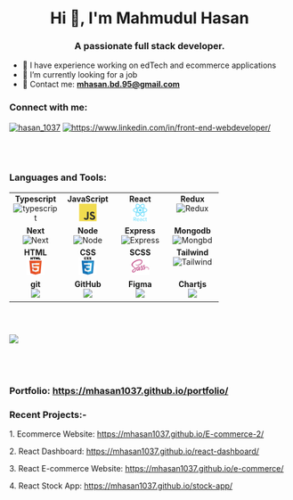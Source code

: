 <h1 align="center">Hi 👋, I'm Mahmudul Hasan</h1>
<h3 align="center">A passionate full stack developer.</h3>

- 🌱 I have experience working on edTech and ecommerce applications
- 🌱 I’m currently looking for a job
- 🌱 Contact me: **mhasan.bd.95@gmail.com**

<h3 align="left">Connect with me:</h3>
<p align="left">
<a href="https://twitter.com/hasan_1037" target="blank"><img align="center" src="https://raw.githubusercontent.com/rahuldkjain/github-profile-readme-generator/master/src/images/icons/Social/twitter.svg" alt="hasan_1037" height="30" width="40" /></a>
<a href="https://www.linkedin.com/in/front-end-webdeveloper/" target="blank"><img align="center" src="https://raw.githubusercontent.com/rahuldkjain/github-profile-readme-generator/master/src/images/icons/Social/linked-in-alt.svg" alt="https://www.linkedin.com/in/front-end-webdeveloper/" height="30" width="40" /></a>
</p>
<br></br>
<h3 align="left">Languages and Tools:</h3>
<table width="320px">
    <tbody>
           <tr valign="top">
                <td width="80px" align="center">
                <span><strong>Typescript</strong></span><br>
                <img height="32px" src="https://upload.wikimedia.org/wikipedia/commons/thumb/4/4c/Typescript_logo_2020.svg/1200px-Typescript_logo_2020.svg.png" alt="typescript">
                </td>
                <td width="80px" align="center">
                <span><strong>JavaScript</strong></span><br>
                <img height="32" src="https://raw.githubusercontent.com/devicons/devicon/master/icons/javascript/javascript-original.svg" alt="JavaScript">
                </td>
                <td width="80px" align="center">
                <span><strong>React</strong></span><br>
                <img height="32" src="https://raw.githubusercontent.com/devicons/devicon/master/icons/react/react-original-wordmark.svg" alt="React">
                </td>
                <td width="80px" align="center">
                <span><strong>Redux</strong></span><br>
                <img height="32px" src="https://raw.githubusercontent.com/reduxjs/redux/master/logo/logo.png" alt="Redux">
                </td>
            </tr>
           <tr valign="top">
                <td width="80px" align="center">
                <span><strong>Next</strong></span><br>
                <img height="32px" src="https://13m4fjyuavya.b-cdn.net/w_1950/5sgp74utg9y6-next-blue-main.png" alt="Next">
                </td>
                <td width="80px" align="center">
                <span><strong>Node</strong></span><br>
                <img height="32px" src="https://upload.wikimedia.org/wikipedia/commons/thumb/d/d9/Node.js_logo.svg/2560px-Node.js_logo.svg.png" alt="Node">
                </td>
                <td width="80px" align="center">
                <span><strong>Express</strong></span><br>
                <img height="32" src="https://images.codingblocks.com/web/express.png" alt="Express">
                </td>
                <td width="80px" align="center">
                <span><strong>Mongodb</strong></span><br>
                <img height="32" src="https://1000logos.net/wp-content/uploads/2020/08/MongoDB-Logo.png" alt="Mongbd">
                </td>
            </tr>
            <tr valign="top">
                <td width="80px" align="center">
                <span><strong>HTML</strong></span><br>
                <img height="32px" src="https://raw.githubusercontent.com/devicons/devicon/master/icons/html5/html5-original-wordmark.svg" alt="HTML">
                </td>
                <td width="80px" align="center">
                  <span><strong>CSS</strong></span><br>
                  <img height="32px" src="https://raw.githubusercontent.com/devicons/devicon/master/icons/css3/css3-original-wordmark.svg" alt="CSS">
                </td>
                <td width="80px" align="center">
                  <span><strong>SCSS</strong></span><br>
                  <img height="32px" src="https://raw.githubusercontent.com/devicons/devicon/master/icons/sass/sass-original.svg" alt="SCSS">
                </td>
                <td width="80px" align="center">
                  <span><strong>Tailwind</strong></span><br>
                  <img height="32px" src="https://www.cdnlogo.com/logos/t/34/tailwind-css.svg" alt="Tailwind">
                </td>
            </tr>
           <tr valign="top"> 
                <td width="80px" align="center">
                <span><strong>git</strong></span><br>
                <img height="32px" src="https://cdn.jsdelivr.net/gh/devicons/devicon/icons/git/git-plain.svg">
                </td>
                <td width="80px" align="center">
                <span><strong>GitHub</strong></span><br>
                <img height="32px" src="https://cdn.jsdelivr.net/gh/devicons/devicon/icons/github/github-original.svg">
                <td width="80px" align="center">
                <span><strong>Figma</strong></span><br>
                <img height="32px" src="https://www.vectorlogo.zone/logos/figma/figma-icon.svg">
                </td>
                <td width="80px" align="center">
                <span><strong>Chartjs</strong></span><br>
                <img height="32px" src="https://www.chartjs.org/media/logo-title.svg">
                </td>
            </tr>
    </tbody>
</table>
<br></br>
<img style="margin: 10px 0" src="https://github-readme-stats-sigma-five.vercel.app/api/top-langs?username=mHasan1037&layout=compact"/>

<br></br>
<h3 style="margin: 10px 0">Portfolio: <a href="https://mhasan1037.github.io/portfolio/">https://mhasan1037.github.io/portfolio/</a></h3>
<h3>Recent Projects:-</h3>
<p>1. Ecommerce Website: <a href="https://mhasan1037.github.io/E-commerce-2/">https://mhasan1037.github.io/E-commerce-2/</a></p>
<p>2. React Dashboard: <a href="https://mhasan1037.github.io/react-dashboard/">https://mhasan1037.github.io/react-dashboard/</a></p>
<p>3. React E-commerce Website: <a href="https://mhasan1037.github.io/e-commerce/">https://mhasan1037.github.io/e-commerce/</a></p>
<p>4. React Stock App: <a href="https://mhasan1037.github.io/stock-app/">https://mhasan1037.github.io/stock-app/</a></p>

<!---
mHasan1037/mHasan1037 is a ✨ special ✨ repository because its `README.md` (this file) appears on your GitHub profile.
You can click the Preview link to take a look at your changes.
--->
